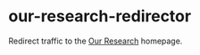# our-research-redirector
Redirect traffic to the [Our Research](https://ourresearch.org) homepage.
